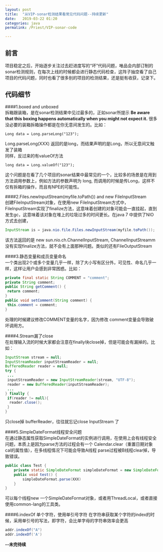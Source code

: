 ```yaml
---
layout: post  
title:  "从VIP-sonar检测结果看常见代码问题--持续更新"  
date:   2019-03-22 01:20  
categories: java  
permalink: /Priest/VIP-sonar-code

---
```


## 前言  
项目稳定之后，开始逐步关注过去赶进度写的“坏”代码问题，唯品会内部订制的sonar检测规则，在每次上线的时候都会进行静态代码检查，这阵子抽空看了自己项目的代码问题，同时也看了很多别的项目的检测结果，还是挺有收获，记录下。  

## 代码细节
####1.boxed and unboxed  
拆箱跟装箱，是在sonar检测结果中见过最多的，正如sonar所提示 **Be aware that this boxing happens automatically when you might not expect it.** 很多没必要的装箱拆箱操作都是在你无意间发生的。比如：  
```
Long data = Long.parseLong("123");
```

Long.parseLong(XXX) 返回的是long，而结果声明的是Long，所以无意间又触发了装箱  
同样，反过来的有valueOf方法  
```
long data = Long.valueOf("123");
```

这个问题是在看了几个项目的sonar结果中最常见的一个，比较多的场景是在用到方法调用参数上，例如方法的参数声明为 long, 而调用的时候是传Long，这样不仅有拆箱的操作，而且有NPE的可能性。  

####2.Files.newInputStream(myfile.toPath()) and new FileInputStream   
创建FileInputStream对象，在使用new FileInputStream方式中，FileInputStream实现了finalize方法，这意味着创建的对象可能会一直挂起，直到发生gc，这意味着该对象在堆上的垃圾过多的时间更长。在java 7 中提供了NIO方式去创建，  
```java  
InputStream is = java.nio.file.Files.newInputStream(myfile.toPath()); 
```
该方法返回的是 new sun.nio.ch.ChannelInputStream, ChannelInputStreamm没有实现finalize方法，就不会有上面那种问题。类似的还有FileOutputStream  

####3.静态变量和成员变量命名   
一个类出现2个或多个变量几乎一样，除了大小写有区分外，可见性、命名几乎一样，这样让用户会感到非常困惑。比如：  

```java
private final static String COMMENT = "comment";
private String comment;
public String getComment() {
 return comment;
}
public void setComment(String comment) {
 this.comment = comment;
}

```
处理的时候建议修改COMMENT变量的名字，因为修改 comment变量会导致破坏调用方。  

####4.Stream漏了close  
在处理输入流的时候大家都会注意在finally块close掉，但是可能会有漏掉的。比如：  

```java 
InputStream stream = null;
InputStreamReader inputStreamReader = null;
BufferedReader reader = null;
try {
 ...
 inputStreamReader = new InputStreamReader(stream, "UTF-8");
 reader = new BufferedReader(inputStreamReader);
 ...
} finally {
 if(reader != null){
  reader.close();
 }
}
```
只close掉 bufferReader，往往就忘记close InputStream 了  

####5.SimpleDateFormat线程安全问题   
在通过静态属性获取SimpleDateFormat的实例进行调用，在使用上会有线程安全问题，本质上是因为parse方法的过程会有一个 Calendar.clear（重置日期对象cal的属性值），在多线程情况下可能会导致A线程 parse过程被B线程clear掉，导致错误。  

```java
public class Test {  
  	private static SimpleDateFormat simpleDateFormat = new SimpleDateFormat("yyyy-MM-dd");
  	public void test() {
  		simpleDateFormat.parse(XXX)
  	}
}
```
可以每个线程new 一个SimpleDateFormat对象，或者用ThreadLocal，或者直接使用common-lang的工具类。  

####6.indexOf 单个字符，使用单引号字符
在字符串获取某个字符的index的时候，采用单引号的写法，即字符，会比单字母的字符串效率会更高   
```java
addr.indexOf("A")  
addr.indexOf('A')

```


**--未完待续**
